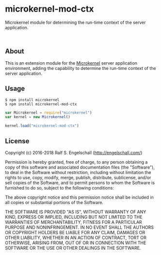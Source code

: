 
microkernel-mod-ctx
===================

Microkernel module for determining the run-time context of the server application.

<p/>
<img src="https://nodei.co/npm/microkernel-mod-ctx.png?downloads=true&stars=true" alt=""/>

<p/>
<img src="https://david-dm.org/rse/microkernel-mod-ctx.png" alt=""/>

About
-----

This is an extension module for the
[Microkernel](http://github.com/rse/microkernel) server
application environment, adding the capability to
determine the run-time context of the server application.

Usage
-----

```shell
$ npm install microkernel
$ npm install microkernel-mod-ctx
```

```js
var Microkernel = require("microkernel")
var kernel = new Microkernel()

kernel.load("microkernel-mod-ctx")
```

License
-------

Copyright (c) 2016-2018 Ralf S. Engelschall (http://engelschall.com/)

Permission is hereby granted, free of charge, to any person obtaining
a copy of this software and associated documentation files (the
"Software"), to deal in the Software without restriction, including
without limitation the rights to use, copy, modify, merge, publish,
distribute, sublicense, and/or sell copies of the Software, and to
permit persons to whom the Software is furnished to do so, subject to
the following conditions:

The above copyright notice and this permission notice shall be included
in all copies or substantial portions of the Software.

THE SOFTWARE IS PROVIDED "AS IS", WITHOUT WARRANTY OF ANY KIND,
EXPRESS OR IMPLIED, INCLUDING BUT NOT LIMITED TO THE WARRANTIES OF
MERCHANTABILITY, FITNESS FOR A PARTICULAR PURPOSE AND NONINFRINGEMENT.
IN NO EVENT SHALL THE AUTHORS OR COPYRIGHT HOLDERS BE LIABLE FOR ANY
CLAIM, DAMAGES OR OTHER LIABILITY, WHETHER IN AN ACTION OF CONTRACT,
TORT OR OTHERWISE, ARISING FROM, OUT OF OR IN CONNECTION WITH THE
SOFTWARE OR THE USE OR OTHER DEALINGS IN THE SOFTWARE.

